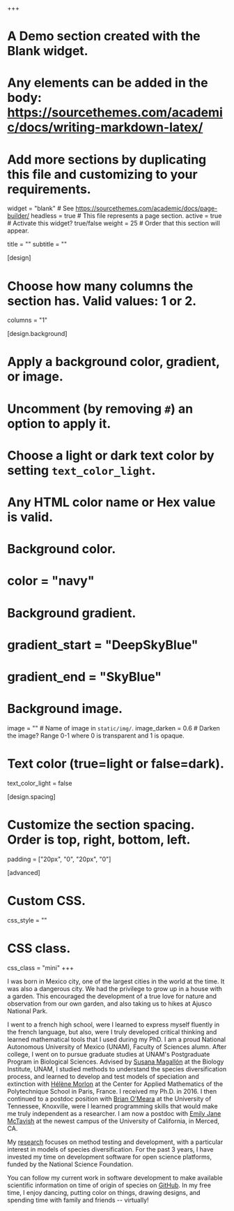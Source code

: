 +++
# A Demo section created with the Blank widget.
# Any elements can be added in the body: https://sourcethemes.com/academic/docs/writing-markdown-latex/
# Add more sections by duplicating this file and customizing to your requirements.

widget = "blank"  # See https://sourcethemes.com/academic/docs/page-builder/
headless = true  # This file represents a page section.
active = true # Activate this widget? true/false
weight = 25  # Order that this section will appear.

title = ""
subtitle = ""

[design]
  # Choose how many columns the section has. Valid values: 1 or 2.
  columns = "1"

[design.background]
  # Apply a background color, gradient, or image.
  #   Uncomment (by removing `#`) an option to apply it.
  #   Choose a light or dark text color by setting `text_color_light`.
  #   Any HTML color name or Hex value is valid.

  # Background color.
  # color = "navy"
  
  # Background gradient.
  # gradient_start = "DeepSkyBlue"
  # gradient_end = "SkyBlue"
  
  # Background image.
  image = ""  # Name of image in `static/img/`.
  image_darken = 0.6  # Darken the image? Range 0-1 where 0 is transparent and 1 is opaque.

  # Text color (true=light or false=dark).
  text_color_light = false

[design.spacing]
  # Customize the section spacing. Order is top, right, bottom, left.
  padding = ["20px", "0", "20px", "0"]

[advanced]
 # Custom CSS. 
 css_style = ""
 
 # CSS class.
 css_class = "mini"
+++

I was born in Mexico city, one of the largest cities in the world at the time. It was also a dangerous city. We had the privilege to grow up in a house with a garden. This encouraged the development of a true love for nature and observation from our own garden, and also taking us to hikes at Ajusco National Park. 

I went to a french high school, were I learned to express myself fluently in the french language, but also, were I truly developed critical thinking and learned mathematical tools that I used during my PhD. I am a proud National Autonomous University of Mexico (UNAM), Faculty of Sciences alumn. After college, I went on to pursue graduate studies at UNAM's Postgraduate Program in Biological Sciences. Advised by [Susana Magallón](http://www.ib.unam.mx/directorio/101) at the Biology Institute, UNAM, I studied methods to understand the species diversification process, and learned to develop and test models of speciation and extinction with [Hélène Morlon](http://www.phyloeco.biologie.ens.fr/) at the Center for Applied Mathematics of the Polytechnique School in Paris, France. I received my Ph.D. in 2016. I then continued to a postdoc position with [Brian O'Meara](http://brianomeara.info/) at the University of Tennessee, Knoxville, were I learned programming skills that would make me truly independent as a researcher. I am now a postdoc with [Emily Jane McTavish](https://www.rstudio.com/) at the newest campus of the University of California, in Merced, CA.

<!--
<img src="maps.jpg" class="center-block" alt="OHSU Research Week Poster" style="width:60%;height:60%;">
-->

My [research](https://profiles.impactstory.org/u/0000-0001-7668-2528) focuses on method testing and development, with a particular interest in models of species diversification. For the past 3 years, I have invested my time on  development software for open science platforms, funded by the National Science Foundation. 
<!-- I have presented my work in Paris and in several conferences.
-->
<!--focus on health-related applications of Natural Language Processing-based methods, and was funded by the National Institutes of Health, the Oregon Clinical and Translational Research Institute, and Autism Speaks. I have written numerous scientific [publications](/publication) on autism and neurodevelopmental disorders and have presented my research at over 25 international conferences.-->

<!--
<img src="students.jpg" class="center-block" alt="OHSU Research Week Poster" style="width:60%;height:60%;">
-->

<!--While at OHSU, I became an avid user of the statistical programming language R, both in the lab as a Principal Investigator and in the classroom as a professor. I developed a passion for programming and education, and during my tenure at OHSU I developed and taught multiple graduate-level [data science courses](/categories/course/) and [workshops](/categories/workshop/). I also trained the [Office of Research Impact at the Oregon Clinical & Translational Research Institute](https://www.ohsu.edu/xd/research/centers-institutes/octri/) to use R, and consulted with the University of Oregon College of Education on the development of a [graduate data science specialization track](https://education.uoregon.edu/). I received an [Excellence in Education award](https://www.ohsu.edu/school-of-medicine/honors-and-awards-ceremony-2018-school-medicine) from OHSU in 2018.-->

You can follow my current work in software development to make available scientific information on time of origin of species on [GitHub](https://github.com/LunaSare). In my free time, I enjoy dancing, putting color on things, drawing designs, and spending time with family and friends -- virtually!
